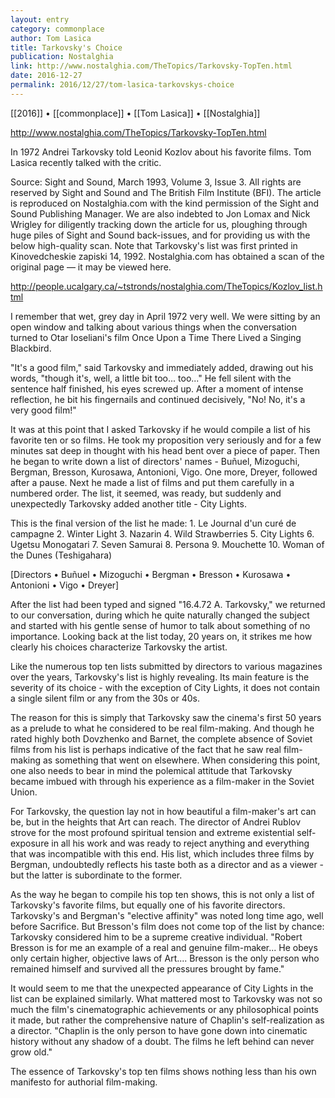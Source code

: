 ```yaml
---
layout: entry
category: commonplace
author: Tom Lasica
title: Tarkovsky's Choice
publication: Nostalghia
link: http://www.nostalghia.com/TheTopics/Tarkovsky-TopTen.html
date: 2016-12-27
permalink: 2016/12/27/tom-lasica-tarkovskys-choice
---
```


[[2016]] • [[commonplace]] • [[Tom Lasica]] • [[Nostalghia]]

http://www.nostalghia.com/TheTopics/Tarkovsky-TopTen.html

In 1972 Andrei Tarkovsky told Leonid Kozlov about his favorite films. Tom Lasica recently talked with the critic. 

Source: Sight and Sound, March 1993, Volume 3, Issue 3. All rights are reserved by Sight and Sound and The British Film Institute (BFI). The article is reproduced on Nostalghia.com with the kind permission of the Sight and Sound Publishing Manager. We are also indebted to Jon Lomax and Nick Wrigley for diligently tracking down the article for us, ploughing through huge piles of Sight and Sound back-issues, and for providing us with the below high-quality scan. Note that Tarkovsky's list was first printed in Kinovedcheskie zapiski 14, 1992. Nostalghia.com has obtained a scan of the original page — it may be viewed here. 

http://people.ucalgary.ca/~tstronds/nostalghia.com/TheTopics/Kozlov_list.html

I remember that wet, grey day in April 1972 very well. We were sitting by an open window and talking about various things when the conversation turned to Otar Ioseliani's film Once Upon a Time There Lived a Singing Blackbird.

"It's a good film," said Tarkovsky and immediately added, drawing out his words, "though it's, well, a little bit too... too..." He fell silent with the sentence half finished, his eyes screwed up. After a moment of intense reflection, he bit his fingernails and continued decisively, "No! No, it's a very good film!" 

It was at this point that I asked Tarkovsky if he would compile a list of his favorite ten or so films. He took my proposition very seriously and for a few minutes sat deep in thought with his head bent over a piece of paper. Then he began to write down a list of directors' names - Buñuel, Mizoguchi, Bergman, Bresson, Kurosawa, Antonioni, Vigo. One more, Dreyer, followed after a pause. Next he made a list of films and put them carefully in a numbered order. The list, it seemed, was ready, but suddenly and unexpectedly Tarkovsky added another title - City Lights. 

This is the final version of the list he made: 
        1. Le Journal d'un curé de campagne
        2. Winter Light
        3. Nazarin
        4. Wild Strawberries
        5. City Lights
        6. Ugetsu Monogatari
        7. Seven Samurai
        8. Persona
        9. Mouchette
        10. Woman of the Dunes (Teshigahara)

[Directors
	• Buñuel
	• Mizoguchi
	• Bergman
	• Bresson
	• Kurosawa
	• Antonioni
	• Vigo
	• Dreyer]

After the list had been typed and signed "16.4.72 A. Tarkovsky," we returned to our conversation, during which he quite naturally changed the subject and started with his gentle sense of humor to talk about something of no importance. Looking back at the list today, 20 years on, it strikes me how clearly his choices characterize Tarkovsky the artist. 

Like the numerous top ten lists submitted by directors to various magazines over the years, Tarkovsky's list is highly revealing. Its main feature is the severity of its choice - with the exception of City Lights, it does not contain a single silent film or any from the 30s or 40s. 

The reason for this is simply that Tarkovsky saw the cinema's first 50 years as a prelude to what he considered to be real film-making. And though he rated highly both Dovzhenko and Barnet, the complete absence of Soviet films from his list is perhaps indicative of the fact that he saw real film-making as something that went on elsewhere. When considering this point, one also needs to bear in mind the polemical attitude that Tarkovsky became imbued with through his experience as a film-maker in the Soviet Union. 

For Tarkovsky, the question lay not in how beautiful a film-maker's art can be, but in the heights that Art can reach. The director of Andrei Rublov strove for the most profound spiritual tension and extreme existential self-exposure in all his work and was ready to reject anything and everything that was incompatible with this end. His list, which includes three films by Bergman, undoubtedly reflects his taste both as a director and as a viewer - but the latter is subordinate to the former. 

As the way he began to compile his top ten shows, this is not only a list of Tarkovsky's favorite films, but equally one of his favorite directors. Tarkovsky's and Bergman's "elective affinity" was noted long time ago, well before Sacrifice. But Bresson's film does not come top of the list by chance: Tarkovsky considered him to be a supreme creative individual. "Robert Bresson is for me an example of a real and genuine film-maker... He obeys only certain higher, objective laws of Art.... Bresson is the only person who remained himself and survived all the pressures brought by fame." 

It would seem to me that the unexpected appearance of City Lights in the list can be explained similarly. What mattered most to Tarkovsky was not so much the film's cinematographic achievements or any philosophical points it made, but rather the comprehensive nature of Chaplin's self-realization as a director. "Chaplin is the only person to have gone down into cinematic history without any shadow of a doubt. The films he left behind can never grow old." 

The essence of Tarkovsky's top ten films shows nothing less than his own manifesto for authorial film-making.  

